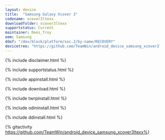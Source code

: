```yaml
---
layout: device
title:  "Samsung Galaxy Xcover 3"
codename: xcover3ltexx
downloadfolder: xcover3ltexx
supportstatus: Current
maintainer: Dees_Troy
oem: Samsung
ddof: "/dev/block/platform/soc.2/by-name/RECOVERY"
devicetree: "https://github.com/TeamWin/android_device_samsung_xcover3ltexx"
---
```


{% include disclaimer.html %}

{% include supportstatus.html %}

{% include appinstall.html %}

{% include download.html %}

{% include twrpinstall.html %}

{% include odininstall.html %}

{% include ddinstall.html %}

{% gitactivity  https://github.com/TeamWin/android_device_samsung_xcover3ltexx%}
